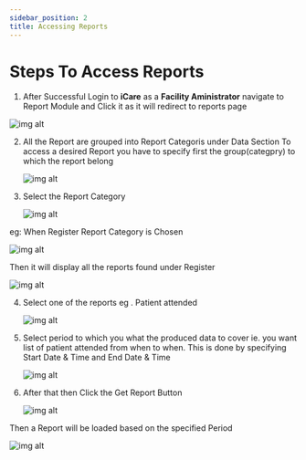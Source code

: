 ```yaml
---
sidebar_position: 2
title: Accessing Reports
---
```


# Steps To Access Reports

1. After Successful Login to **iCare** as a **Facility Aministrator** navigate to Report Module and Click it as it will redirect to reports page


  ![img alt](/img/new_patient13.png)


2. All the Report are grouped into Report Categoris under Data Section To access  a desired Report you have to specify first the group(categpry) to which the report belong

   ![img alt](/img/report1.png)

3. Select the Report Category

   ![img alt](/img/report2.png)

eg: When Register Report Category is Chosen

   ![img alt](/img/report3.png)

 Then it will display all the reports found under Register

   ![img alt](/img/report4.png)
  
4. Select one of the reports eg . Patient attended 

   ![img alt](/img/report5.png)


5. Select period to which you what the produced data to cover ie. you want list of patient attended from when to when. This is done by specifying Start Date & Time and End Date & Time

   ![img alt](/img/report6.png)

6. After that then Click the Get Report Button

   ![img alt](/img/report3.png)
 
 Then a Report will be loaded based on the specified Period

  ![img alt](/img/report8.png)


